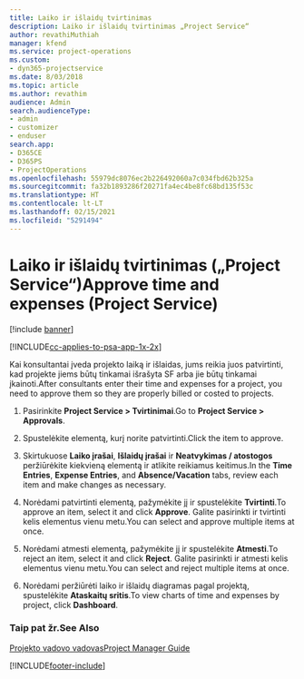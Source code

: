 ```yaml
---
title: Laiko ir išlaidų tvirtinimas
description: Laiko ir išlaidų tvirtinimas „Project Service“
author: revathiMuthiah
manager: kfend
ms.service: project-operations
ms.custom:
- dyn365-projectservice
ms.date: 8/03/2018
ms.topic: article
ms.author: revathim
audience: Admin
search.audienceType:
- admin
- customizer
- enduser
search.app:
- D365CE
- D365PS
- ProjectOperations
ms.openlocfilehash: 55979dc8076ec2b226492060a7c034fbd62b325a
ms.sourcegitcommit: fa32b1893286f20271fa4ec4be8fc68bd135f53c
ms.translationtype: HT
ms.contentlocale: lt-LT
ms.lasthandoff: 02/15/2021
ms.locfileid: "5291494"
---
```

# <a name="approve-time-and-expenses-project-service"></a><span data-ttu-id="65dbd-103">Laiko ir išlaidų tvirtinimas („Project Service“)</span><span class="sxs-lookup"><span data-stu-id="65dbd-103">Approve time and expenses (Project Service)</span></span>

[!include [banner](../includes/psa-now-project-operations.md)]

[!INCLUDE[cc-applies-to-psa-app-1x-2x](../includes/cc-applies-to-psa-app-1x-2x.md)]

<span data-ttu-id="65dbd-104">Kai konsultantai įveda projekto laiką ir išlaidas, jums reikia juos patvirtinti, kad projekte jiems būtų tinkamai išrašyta SF arba jie būtų tinkamai įkainoti.</span><span class="sxs-lookup"><span data-stu-id="65dbd-104">After consultants enter their time and expenses for a project, you need to approve them so they are properly billed or costed to projects.</span></span>  
  
1.  <span data-ttu-id="65dbd-105">Pasirinkite **Project Service > Tvirtinimai**.</span><span class="sxs-lookup"><span data-stu-id="65dbd-105">Go to **Project Service > Approvals**.</span></span>  
  
2.  <span data-ttu-id="65dbd-106">Spustelėkite elementą, kurį norite patvirtinti.</span><span class="sxs-lookup"><span data-stu-id="65dbd-106">Click the item to approve.</span></span>  
  
3.  <span data-ttu-id="65dbd-107">Skirtukuose **Laiko įrašai**, **Išlaidų įrašai** ir **Neatvykimas / atostogos** peržiūrėkite kiekvieną elementą ir atlikite reikiamus keitimus.</span><span class="sxs-lookup"><span data-stu-id="65dbd-107">In the **Time Entries**, **Expense Entries**, and **Absence/Vacation** tabs, review each item and make changes as necessary.</span></span>  
  
4.  <span data-ttu-id="65dbd-108">Norėdami patvirtinti elementą, pažymėkite jį ir spustelėkite **Tvirtinti**.</span><span class="sxs-lookup"><span data-stu-id="65dbd-108">To approve an item, select it and click **Approve**.</span></span> <span data-ttu-id="65dbd-109">Galite pasirinkti ir tvirtinti kelis elementus vienu metu.</span><span class="sxs-lookup"><span data-stu-id="65dbd-109">You can select and approve multiple items at once.</span></span>  
  
5.  <span data-ttu-id="65dbd-110">Norėdami atmesti elementą, pažymėkite jį ir spustelėkite **Atmesti**.</span><span class="sxs-lookup"><span data-stu-id="65dbd-110">To reject an item, select it and click **Reject**.</span></span> <span data-ttu-id="65dbd-111">Galite pasirinkti ir atmesti kelis elementus vienu metu.</span><span class="sxs-lookup"><span data-stu-id="65dbd-111">You can select and reject multiple items at once.</span></span>  
  
6.  <span data-ttu-id="65dbd-112">Norėdami peržiūrėti laiko ir išlaidų diagramas pagal projektą, spustelėkite **Ataskaitų sritis**.</span><span class="sxs-lookup"><span data-stu-id="65dbd-112">To view charts of time and expenses by project, click **Dashboard**.</span></span>  
  
### <a name="see-also"></a><span data-ttu-id="65dbd-113">Taip pat žr.</span><span class="sxs-lookup"><span data-stu-id="65dbd-113">See Also</span></span>  
 [<span data-ttu-id="65dbd-114">Projekto vadovo vadovas</span><span class="sxs-lookup"><span data-stu-id="65dbd-114">Project Manager Guide</span></span>](../psa/project-manager-guide.md)


[!INCLUDE[footer-include](../includes/footer-banner.md)]